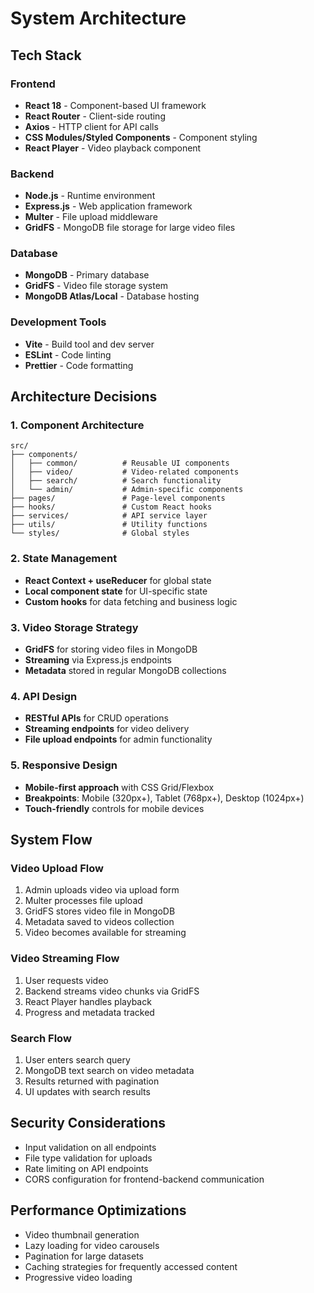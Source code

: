 # System Architecture

## Tech Stack

### Frontend
- **React 18** - Component-based UI framework
- **React Router** - Client-side routing
- **Axios** - HTTP client for API calls
- **CSS Modules/Styled Components** - Component styling
- **React Player** - Video playback component

### Backend
- **Node.js** - Runtime environment
- **Express.js** - Web application framework
- **Multer** - File upload middleware
- **GridFS** - MongoDB file storage for large video files

### Database
- **MongoDB** - Primary database
- **GridFS** - Video file storage system
- **MongoDB Atlas/Local** - Database hosting

### Development Tools
- **Vite** - Build tool and dev server
- **ESLint** - Code linting
- **Prettier** - Code formatting

## Architecture Decisions

### 1. Component Architecture
```
src/
├── components/
│   ├── common/          # Reusable UI components
│   ├── video/           # Video-related components
│   ├── search/          # Search functionality
│   └── admin/           # Admin-specific components
├── pages/               # Page-level components
├── hooks/               # Custom React hooks
├── services/            # API service layer
├── utils/               # Utility functions
└── styles/              # Global styles
```

### 2. State Management
- **React Context + useReducer** for global state
- **Local component state** for UI-specific state
- **Custom hooks** for data fetching and business logic

### 3. Video Storage Strategy
- **GridFS** for storing video files in MongoDB
- **Streaming** via Express.js endpoints
- **Metadata** stored in regular MongoDB collections

### 4. API Design
- **RESTful APIs** for CRUD operations
- **Streaming endpoints** for video delivery
- **File upload endpoints** for admin functionality

### 5. Responsive Design
- **Mobile-first approach** with CSS Grid/Flexbox
- **Breakpoints**: Mobile (320px+), Tablet (768px+), Desktop (1024px+)
- **Touch-friendly** controls for mobile devices

## System Flow

### Video Upload Flow
1. Admin uploads video via upload form
2. Multer processes file upload
3. GridFS stores video file in MongoDB
4. Metadata saved to videos collection
5. Video becomes available for streaming

### Video Streaming Flow
1. User requests video
2. Backend streams video chunks via GridFS
3. React Player handles playback
4. Progress and metadata tracked

### Search Flow
1. User enters search query
2. MongoDB text search on video metadata
3. Results returned with pagination
4. UI updates with search results

## Security Considerations
- Input validation on all endpoints
- File type validation for uploads
- Rate limiting on API endpoints
- CORS configuration for frontend-backend communication

## Performance Optimizations
- Video thumbnail generation
- Lazy loading for video carousels
- Pagination for large datasets
- Caching strategies for frequently accessed content
- Progressive video loading
